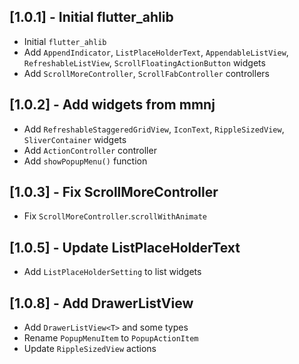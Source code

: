 ## [1.0.1] - Initial flutter_ahlib

+ Initial `flutter_ahlib`
+ Add `AppendIndicator`, `ListPlaceHolderText`, `AppendableListView`, `RefreshableListView`, `ScrollFloatingActionButton` widgets
+ Add `ScrollMoreController`, `ScrollFabController` controllers

## [1.0.2] - Add widgets from mmnj

+ Add `RefreshableStaggeredGridView`, `IconText`, `RippleSizedView`, `SliverContainer` widgets
+ Add `ActionController` controller
+ Add `showPopupMenu()` function

## [1.0.3] - Fix ScrollMoreController

+ Fix `ScrollMoreController`.`scrollWithAnimate`

## [1.0.5] - Update ListPlaceHolderText

+ Add `ListPlaceHolderSetting` to list widgets

## [1.0.8] - Add DrawerListView

+ Add `DrawerListView<T>` and some types
+ Rename `PopupMenuItem` to `PopupActionItem`
+ Update `RippleSizedView` actions
